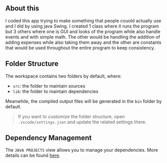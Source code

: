 ## About this
I coded this app trying to make something that people couold actually use and I did by using java Swing. I created 1 class where it runs the program but 3 others where one is GUI and looks of the program while also handle events and with simple math. The other would be handling the addition of adding expenses while also taking them away and the other are constants that would be used throughout the entire program to keep consistency.
## Folder Structure

The workspace contains two folders by default, where:

- `src`: the folder to maintain sources
- `lib`: the folder to maintain dependencies

Meanwhile, the compiled output files will be generated in the `bin` folder by default.

> If you want to customize the folder structure, open `.vscode/settings.json` and update the related settings there.

## Dependency Management

The `JAVA PROJECTS` view allows you to manage your dependencies. More details can be found [here](https://github.com/microsoft/vscode-java-dependency#manage-dependencies).
